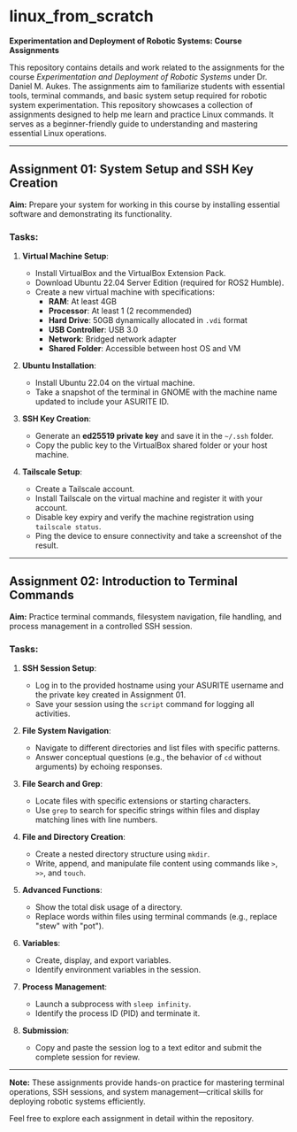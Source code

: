 # linux_from_scratch
**Experimentation and Deployment of Robotic Systems: Course Assignments**  

This repository contains details and work related to the assignments for the course *Experimentation and Deployment of Robotic Systems* under Dr. Daniel M. Aukes. 
The assignments aim to familiarize students with essential tools, terminal commands, and basic system setup required for robotic system experimentation.
This repository showcases a collection of assignments designed to help me learn and practice Linux commands. 
It serves as a beginner-friendly guide to understanding and mastering essential Linux operations.

---

## Assignment 01: System Setup and SSH Key Creation  

**Aim:** Prepare your system for working in this course by installing essential software and demonstrating its functionality.  

### Tasks:  
1. **Virtual Machine Setup**:  
   - Install VirtualBox and the VirtualBox Extension Pack.  
   - Download Ubuntu 22.04 Server Edition (required for ROS2 Humble).  
   - Create a new virtual machine with specifications:  
     - **RAM**: At least 4GB  
     - **Processor**: At least 1 (2 recommended)  
     - **Hard Drive**: 50GB dynamically allocated in `.vdi` format  
     - **USB Controller**: USB 3.0  
     - **Network**: Bridged network adapter  
     - **Shared Folder**: Accessible between host OS and VM  

2. **Ubuntu Installation**:  
   - Install Ubuntu 22.04 on the virtual machine.  
   - Take a snapshot of the terminal in GNOME with the machine name updated to include your ASURITE ID.  

3. **SSH Key Creation**:  
   - Generate an **ed25519 private key** and save it in the `~/.ssh` folder.  
   - Copy the public key to the VirtualBox shared folder or your host machine.  

4. **Tailscale Setup**:  
   - Create a Tailscale account.  
   - Install Tailscale on the virtual machine and register it with your account.  
   - Disable key expiry and verify the machine registration using `tailscale status`.  
   - Ping the device to ensure connectivity and take a screenshot of the result.

---

## Assignment 02: Introduction to Terminal Commands  

**Aim:** Practice terminal commands, filesystem navigation, file handling, and process management in a controlled SSH session.  

### Tasks:  

1. **SSH Session Setup**:  
   - Log in to the provided hostname using your ASURITE username and the private key created in Assignment 01.  
   - Save your session using the `script` command for logging all activities.  

2. **File System Navigation**:  
   - Navigate to different directories and list files with specific patterns.  
   - Answer conceptual questions (e.g., the behavior of `cd` without arguments) by echoing responses.  

3. **File Search and Grep**:  
   - Locate files with specific extensions or starting characters.  
   - Use `grep` to search for specific strings within files and display matching lines with line numbers.  

4. **File and Directory Creation**:  
   - Create a nested directory structure using `mkdir`.  
   - Write, append, and manipulate file content using commands like `>`, `>>`, and `touch`.  

5. **Advanced Functions**:  
   - Show the total disk usage of a directory.  
   - Replace words within files using terminal commands (e.g., replace "stew" with "pot").  

6. **Variables**:  
   - Create, display, and export variables.  
   - Identify environment variables in the session.  

7. **Process Management**:  
   - Launch a subprocess with `sleep infinity`.  
   - Identify the process ID (PID) and terminate it.  

8. **Submission**:  
   - Copy and paste the session log to a text editor and submit the complete session for review.  

---

**Note:** These assignments provide hands-on practice for mastering terminal operations, SSH sessions, and system management—critical skills for deploying robotic systems efficiently.  

Feel free to explore each assignment in detail within the repository.  
